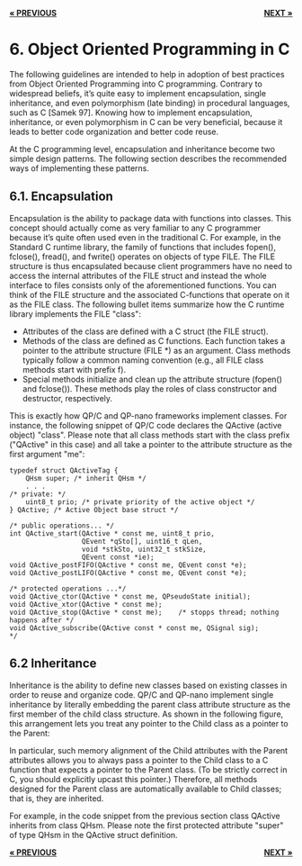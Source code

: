 [<b>« PREVIOUS</b>](README.md) <span style="float:right">[<b>NEXT »</b>](SECTION7.md)</span>

# 6. Object Oriented Programming in C
The following guidelines are intended to help in adoption of best practices from Object Oriented Programming into C programming. Contrary to widespread beliefs, it’s quite easy to implement encapsulation, single inheritance, and even polymorphism (late binding) in procedural languages, such as C [Samek 97]. Knowing how to implement encapsulation, inheritance, or even polymorphism in C can be very beneficial, because it leads to better code organization and better code reuse.

At the C programming level, encapsulation and inheritance become two simple design patterns. The following section describes the recommended ways of implementing these patterns.


## 6.1. Encapsulation
Encapsulation is the ability to package data with functions into classes. This concept should actually come as very familiar to any C programmer because it’s quite often used even in the traditional C. For example, in the Standard C runtime library, the family of functions that includes fopen(), fclose(), fread(), and fwrite() operates on objects of type FILE. The FILE structure is thus encapsulated because client programmers have no need to access the internal attributes of the FILE struct and instead the whole interface to files consists only of the aforementioned functions. You can think of the FILE structure and the associated C-functions that operate on it as the FILE class. The following bullet items summarize how the C runtime library implements the FILE "class": 

- Attributes of the class are defined with a C struct (the FILE struct). 
- Methods of the class are defined as C functions. Each function takes a pointer to the attribute structure (FILE *) as an argument. Class methods typically follow a common naming convention (e.g., all FILE class methods start with prefix f). 
- Special methods initialize and clean up the attribute structure (fopen() and fclose()). These methods play the roles of class constructor and destructor, respectively. 

This is exactly how QP/C and QP-nano frameworks implement classes. For instance, the following snippet of QP/C code declares the QActive (active object) "class". Please note that all class methods start with the class prefix ("QActive" in this case) and all take a pointer to the attribute structure as the first argument "me": 

```
typedef struct QActiveTag {
    QHsm super; /* inherit QHsm */
    . . .
/* private: */
    uint8_t prio; /* private priority of the active object */
} QActive; /* Active Object base struct */

/* public operations... */
int QActive_start(QActive * const me, uint8_t prio,
                  QEvent *qSto[], uint16_t qLen,
                  void *stkSto, uint32_t stkSize, 
                  QEvent const *ie);
void QActive_postFIFO(QActive * const me, QEvent const *e);
void QActive_postLIFO(QActive * const me, QEvent const *e);

/* protected operations ...*/
void QActive_ctor(QActive * const me, QPseudoState initial);
void QActive_xtor(QActive * const me);
void QActive_stop(QActive * const me);    /* stopps thread; nothing happens after */
void QActive_subscribe(QActive const * const me, QSignal sig);
*/
```

## 6.2 Inheritance
Inheritance is the ability to define new classes based on existing classes in order to reuse and organize code. QP/C and QP-nano implement single inheritance by literally embedding the parent class attribute structure as the first member of the child class structure. As shown in the following figure, this arrangement lets you treat any pointer to the Child class as a pointer to the Parent: 


In particular, such memory alignment of the Child attributes with the Parent attributes allows you to always pass a pointer to the Child class to a C function that expects a pointer to the Parent class. (To be strictly correct in C, you should explicitly upcast this pointer.) Therefore, all methods designed for the Parent class are automatically available to Child classes; that is, they are inherited. 

For example, in the code snippet from the previous section class QActive inherits from class QHsm. Please note the first protected attribute "super" of type QHsm in the QActive struct definition.



[<b>« PREVIOUS</b>](README.md) <span style="float:right">[<b>NEXT »</b>](SECTION7.md)</span>
